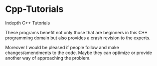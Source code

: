 # Cpp-Tutorials
Indepth C++ Tutorials


These programs benefit not only those that are beginners in this C++ programming domain but also provides a crash revision to the experts.

Moreover I would be pleased if people follow and make changes/amendments to the code. Maybe they can optimize or provide another way of approaching the problem.

